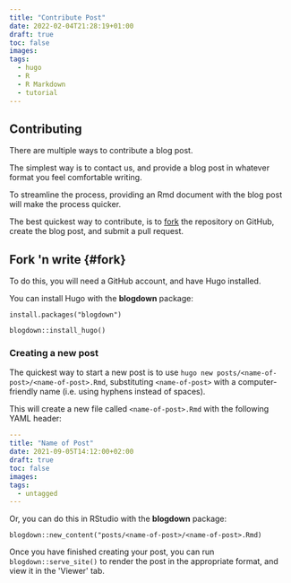 ```yaml
---
title: "Contribute Post"
date: 2022-02-04T21:28:19+01:00
draft: true
toc: false
images:
tags:
  - hugo
  - R
  - R Markdown
  - tutorial
---
```


## Contributing

There are multiple ways to contribute a blog post. 

The simplest way is to contact us, and provide a blog post in whatever format you
feel comfortable writing.

To streamline the process, providing an Rmd document with the blog post will 
make the process quicker.

The best quickest way to contribute, is to [fork](#fork) the repository on GitHub, create the blog
post, and submit a pull request.

## Fork 'n write {#fork}

To do this, you will need a GitHub account, and have Hugo installed.

You can install Hugo with the **blogdown** package:

```{r eval=FALSE}
install.packages("blogdown")

blogdown::install_hugo()
```

### Creating a new post

The quickest way to start a new post is to use `hugo new posts/<name-of-post>/<name-of-post>.Rmd`,
substituting `<name-of-post>` with a computer-friendly name (i.e. using hyphens instead
of spaces).

This will create a new file called `<name-of-post>.Rmd` with the following YAML
header:

```yaml
---
title: "Name of Post"
date: 2021-09-05T14:12:00+02:00
draft: true
toc: false
images:
tags:
  - untagged
---
```

Or, you can do this in RStudio with the **blogdown** package:

```{r eval=FALSE}
blogdown::new_content("posts/<name-of-post>/<name-of-post>.Rmd)
```

Once you have finished creating your post, you can run `blogdown::serve_site()`
to render the post in the appropriate format, and view it in the 'Viewer' tab.
